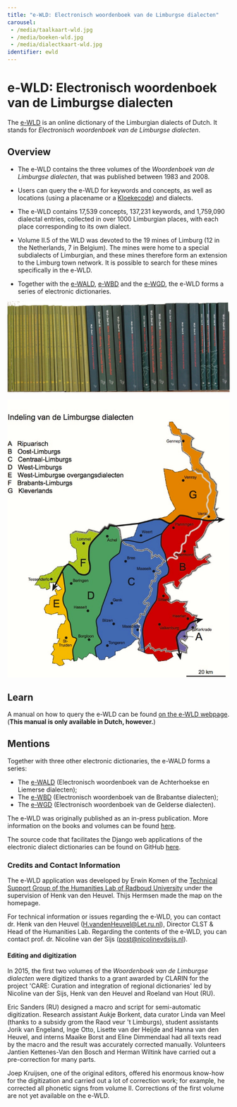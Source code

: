 ```yaml
---
title: "e-WLD: Electronisch woordenboek van de Limburgse dialecten"
carousel:
 - /media/taalkaart-wld.jpg
 - /media/boeken-wld.jpg
 - /media/dialectkaart-wld.jpg
identifier: ewld
---
```


# e-WLD: Electronisch woordenboek van de Limburgse dialecten

The [e-WLD](https://e-wld.nl/) is an online dictionary of the Limburgian dialects of Dutch. It stands for *Electronisch woordenboek van de Limburgse dialecten*.

## Overview

* The e-WLD contains the three volumes of the *Woordenboek van de Limburgse dialecten*, that was published between 1983 and 2008.

* Users can query the e-WLD for keywords and concepts, as well as locations (using a placename or a [Kloekecode](https://kloeke.meertens.knaw.nl/)) and dialects.

* The e-WLD contains 17,539 concepts, 137,231 keywords, and 1,759,090 dialectal entries, collected in over 1000 Limburgian places, with each place corresponding to its own dialect.

* Volume II.5 of the WLD was devoted to the 19 mines of Limburg (12 in the Netherlands, 7 in Belgium). The mines were home to a special subdialects of Limburgian, and these mines therefore form an extension to the Limburg town network. It is possible to search for these mines specifically in the e-WLD.

* Together with the [e-WALD](https://www.ineo.tools/resources/ewald), [e-WBD](https://www.ineo.tools/resources/ewbd) and the [e-WGD](https://www.ineo.tools/resources/ewgd), the e-WLD forms a series of electronic dictionaries.

![Original in-press publication of the *Woordenboek van de Limburgse dialecten*, that the e-WLD makes available digitally.](https://github.com/CLARIAH/ineo-content/blob/master/media/boeken-wld.jpg)

![Subdivisions of the Limburgian dialects.](https://github.com/CLARIAH/ineo-content/blob/master/media/dialectkaart-wld.jpg)



## Learn

A manual on how to query the e-WLD can be found [on the e-WLD webpage](https://e-wld.nl/guide). (**This manual is only available in Dutch, however.**)

## Mentions

Together with three other electronic dictionaries, the e-WALD forms a series:
* The [e-WALD](https://www.ineo.tools/resources/ewbd) (Electronisch woordenboek van de Achterhoekse en Liemerse dialecten);
* The [e-WBD](https://www.ineo.tools/resources/ewld) (Electronisch woordenboek van de Brabantse dialecten);
* The [e-WGD](https://www.ineo.tools/resources/ewgd) (Electronisch woordenboek van de Gelderse dialecten).

The e-WLD was originally published as an in-press publication. More information on the books and volumes can be found [here](https://e-wld.nl/delen).

The source code that facilitates the Django web applications of the electronic dialect dictionaries can be found on GitHub [here](https://github.com/ErwinKomen/RU-Wnd).

### Credits and Contact Information

The e-WLD application was developed by Erwin Komen of the [Technical Support Group of the Humanities Lab of Radboud University](https://www.ru.nl/facultyofarts/research/humanities-lab/our-labs/) under the supervision of Henk van den Heuvel. Thijs Hermsen made the map on the homepage.

For technical information or issues regarding the e-WLD, you can contact dr. Henk van den Heuvel (H.vandenHeuvel@Let.ru.nl), Director CLST & Head of the Humanities Lab.
Regarding the contents of the e-WLD, you can contact prof. dr. Nicoline van der Sijs (post@nicolinevdsijs.nl).

#### Editing and digitization
In 2015, the first two volumes of the *Woordenboek van de Limburgse dialecten* were digitized thanks to a grant awarded by CLARIN for the project 'CARE: Curation and integration of regional dictionaries' led by Nicoline van der Sijs, Henk van den Heuvel and Roeland van Hout (RU).

Eric Sanders (RU) designed a macro and script for semi-automatic digitization. Research assistant Aukje Borkent, data curator Linda van Meel (thanks to a subsidy grom the Raod veur 't Limburgs), student assistants Jorik van Engeland, Inge Otto, Lisette van der Heijde and Hanna van den Heuvel, and interns Maaike Borst and Eline Dimmendaal had all texts read by the macro and the result was accurately corrected manually. Volunteers Jantien Kettenes-Van den Bosch and Herman Wiltink have carried out a pre-correction for many parts.

Joep Kruijsen, one of the original editors, offered his enormous know-how for the digitization and carried out a lot of correction work; for example, he corrected all phonetic signs from volume II. Corrections of the first volume are not yet available on the e-WLD.




